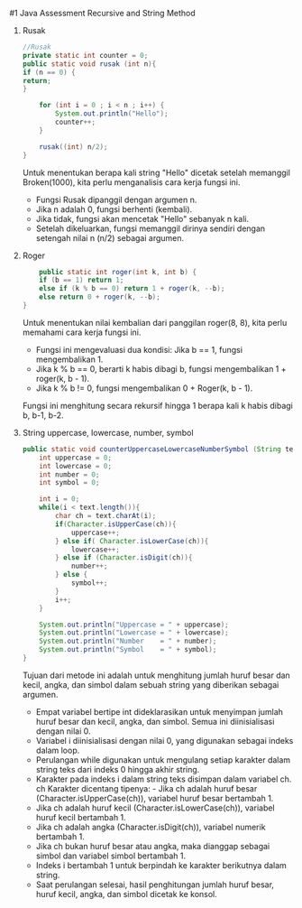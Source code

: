 #1 Java Assessment Recursive and String Method

1. Rusak
    ```java
    //Rusak
    private static int counter = 0;
    public static void rusak (int n){
    if (n == 0) {
    return;
    }

        for (int i = 0 ; i < n ; i++) {
            System.out.println("Hello");
            counter++;
        }

        rusak((int) n/2);
    }
    ```
    Untuk menentukan berapa kali string "Hello" dicetak setelah memanggil Broken(1000), kita perlu menganalisis cara kerja fungsi ini.
    - Fungsi Rusak dipanggil dengan argumen n.
    - Jika n adalah 0, fungsi  berhenti (kembali).
    - Jika tidak, fungsi akan mencetak "Hello" sebanyak n kali.
    - Setelah dikeluarkan, fungsi memanggil dirinya sendiri dengan  setengah  nilai n (n/2) sebagai argumen.


2. Roger
    ```java
        public static int roger(int k, int b) {
        if (b == 1) return 1;
        else if (k % b == 0) return 1 + roger(k, --b);
        else return 0 + roger(k, --b);
    }
    ```
   Untuk menentukan nilai kembalian dari panggilan roger(8, 8), kita perlu memahami cara kerja fungsi ini.
   - Fungsi ini mengevaluasi dua kondisi: Jika b == 1,  fungsi mengembalikan 1.
   - Jika k % b == 0, berarti k habis dibagi b, fungsi mengembalikan 1 + roger(k, b - 1).
   - Jika k % b != 0,  fungsi mengembalikan 0 + Roger(k, b - 1).
   
   Fungsi ini menghitung secara rekursif hingga 1 berapa kali k habis dibagi  b, b-1, b-2.


3. String uppercase, lowercase, number, symbol
    ```java
    public static void counterUppercaseLowercaseNumberSymbol (String text){
        int uppercase = 0;
        int lowercase = 0;
        int number = 0;
        int symbol = 0;

        int i = 0;
        while(i < text.length()){
            char ch = text.charAt(i);
            if(Character.isUpperCase(ch)){
                uppercase++;
            } else if( Character.isLowerCase(ch)){
                lowercase++;
            } else if (Character.isDigit(ch)){
                number++;
            } else {
                symbol++;
            }
            i++;
        }

        System.out.println("Uppercase = " + uppercase);
        System.out.println("Lowercase = " + lowercase);
        System.out.println("Number    = " + number);
        System.out.println("Symbol    = " + symbol);
    }
    ```
   Tujuan dari metode ini adalah untuk menghitung jumlah huruf besar dan kecil, angka, dan simbol dalam sebuah string yang diberikan sebagai argumen.
   - Empat variabel bertipe int dideklarasikan untuk menyimpan jumlah huruf besar  dan kecil, angka, dan simbol.
     Semua ini diinisialisasi dengan nilai 0.
   - Variabel i diinisialisasi dengan nilai 0, yang digunakan sebagai indeks dalam loop.
   - Perulangan while digunakan untuk mengulang setiap karakter dalam string teks dari indeks 0 hingga akhir string.
   - Karakter pada indeks i dalam string teks disimpan dalam variabel ch.
     ch Karakter dicentang tipenya: - Jika ch adalah huruf besar (Character.isUpperCase(ch)), variabel huruf besar bertambah 1.
   - Jika ch adalah huruf kecil (Character.isLowerCase(ch)), variabel huruf kecil bertambah 1.
   - Jika ch adalah angka (Character.isDigit(ch)), variabel numerik bertambah 1.
   - Jika ch bukan huruf besar atau angka, maka dianggap sebagai simbol dan variabel simbol bertambah 1.
   - Indeks i bertambah 1 untuk berpindah ke karakter berikutnya dalam string.
   - Saat perulangan selesai, hasil penghitungan jumlah huruf besar, huruf kecil, angka, dan simbol dicetak ke konsol.